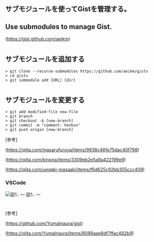 ## サブモジュールを使ってGistを管理する。
## Use submodules to manage Gist.
(https://gist.github.com/aeikm)
#
## サブモジュールを追加する
    > git clone --recurse-submodules https://github.com/aeikm/gists
    > cd gists
    > git submodule add [URL] [dir]

#
## サブモジュールを変更する
    > git add modified-file new-file
    > git branch
    > git checkout -b [new-branch]
    > git commit -m "comment: henkou"
    > git push origin [new-branch]

[参考]

(https://qiita.com/masarufuruya/items/9938c46fe75dac40f798)

(https://qiita.com/kinpira/items/3309eb2e5a9a422199e9)

(https://qiita.com/uegaki-masaaki/items/f6d625c92bb355ccc409)
### VSCode
![図1.: ～](https://gist.github.com/aeikm/3c2e6d82.jpg "図1.: ～")
図1.: ～

#
[参考]

(https://github.com/YumaInaura/gist)

(https://qiita.com/YumaInaura/items/8088aae8df7ffac482b9)

